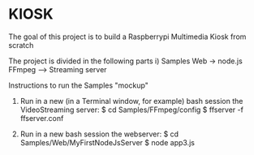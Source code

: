 # KIOSK
The goal of this project is to build a Raspberrypi Multimedia Kiosk from scratch

The project is divided in the following parts
   i) Samples
      Web -> node.js 
      FFmpeg --> Streaming server


Instructions to run the Samples "mockup"
1. Run in a new (in a Terminal window, for example) bash session the VideoStreaming server:
	$ cd Samples/FFmpeg/config
	$ ffserver -f ffserver.conf

2. Run in a new bash session the webserver:
	$ cd Samples/Web/MyFirstNodeJsServer
	$ node app3.js




      

